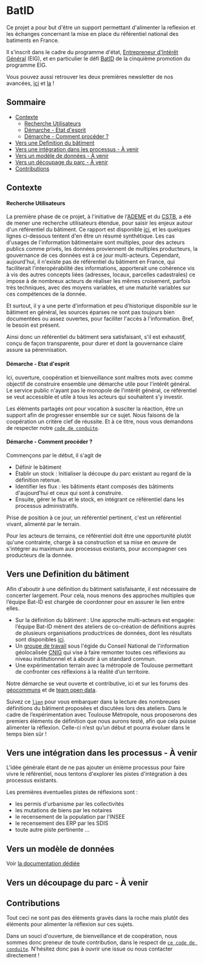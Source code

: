 # BatID

Ce projet a pour but d'être un support permettant d'alimenter la reflexion et les échanges concernant 
la mise en place du référentiel national des batiments en France. 

Il s'inscrit dans le cadre du programme d'état, [Entrepreneur d'Intérêt Général](https://eig.etalab.gouv.fr/) (EIG), 
et en particulier le défi [BatID](https://eig.etalab.gouv.fr/defis/batid/) de la cinquième promotion du programme EIG. 

Vous pouvez aussi retrouver les deux premières newsletter de nos avancées,
 [ici](docs/Newsletter-1-Bat-ID.pdf) et [la](docs/Newsletter-2-Bat-ID.pdf) !

## Sommaire
- [Contexte](#Contexte)
    - [Recherche Utilisateurs](#Recherche-Utilisateurs)
    - [Démarche - Etat d'esprit](#démarche---etat-desprit) 
    - [Démarche - Comment procéder ? ](#démarche---comment-procéder-)
- [Vers une Definition du bâtiment](#Vers-une-Definition-du-bâtiment)
- [Vers une intégration dans les processus - À venir](#Vers-une-intégration-dans-les-processus---À-venir)
- [Vers un modèle de données - À venir](#Vers-un-modèle-de-données---À-venir)
- [Vers un découpage du parc - À venir](#Vers-un-découpage-du-parc---À-venir)
- [Contributions](#Contributions)

## Contexte

#### Recherche Utilisateurs

La première phase de ce projet, à l'initiative de l'[ADEME](https://www.ademe.fr/) et du [CSTB](http://www.cstb.fr/fr/), 
a été de mener une recherche utilisateurs étendue, pour saisir les enjeux autour d'un référentiel du bâtiment. 
Ce rapport est disponible [ici](https://github.com/entrepreneur-interet-general/BatID/blob/99e36173d5143e72426749fb7fd40f438ec56842/docs/Rapport-Phase-1-Bat-ID.pdf), 
et les quelques lignes ci-dessous tentent d'en être un résumé synthétique.
Les cas d'usages de l'information bâtimentaire sont multiples, pour des acteurs publics comme privés, 
les données proviennent de multiples producteurs, la gouvernance de ces données est à ce jour multi-acteurs.
Cependant, aujourd'hui, il n'existe pas de référentiel du bâtiment en France, 
qui faciliterait l'interopérabilité des informations, apporterait une cohérence 
vis à vis des autres concepts liées (adresses, locaux, parcelles cadastrales) ce impose à de 
nombreux acteurs de réaliser les mêmes croisement, parfois très techniques, avec des moyens variables, 
et une maturité variables sur ces compétences de la donnée.

Et surtout, il y a une perte d'information et peu d'historique disponible sur le bâtiment en général, les sources éparses ne sont pas toujours bien documentées ou assez ouvertes, pour faciliter l'accès à l'information. Bref, le besoin est présent.


Ainsi donc un référentiel du bâtiment sera satisfaisant, s'il est exhaustif, conçu de façon transparente, pour durer et dont la gouvernance claire assure sa pérennisation.

#### Démarche - Etat d'esprit

Ici, ouverture, coopération et bienveillance sont maîtres mots avec comme objectif de construire ensemble une démarche utile pour l'intérêt général. Le service public n'ayant pas le monopole de l'intérêt général, ce référentiel se veut accessible et utile à tous les acteurs qui souhaitent s’y investir.

Les éléments partagés ont pour vocation à susciter la réaction, être un support afin de progresser ensemble sur ce sujet. Nous faisons de la coopération un critère clef de réussite. Et à ce titre, nous vous demandons de respecter notre [`code de conduite`](CODE_OF_CONDUCT.md).

#### Démarche - Comment procéder ? 

Commençons par le début, il s'agit de
- Définir le bâtiment 
- Établir un stock : Initialiser la découpe du parc existant au regard de la définition retenue.
- Identifier les flux : les bâtiments étant composés des bâtiments d'aujourd'hui et ceux qui sont à construire.
- Ensuite, gérer le flux et le stock, en intégrant ce référentiel dans les processus administratifs.

Prise de position à ce jour, un référentiel pertinent, c'est un référentiel vivant, alimenté par le terrain. 

Pour les acteurs de terrains, ce référentiel doit être une opportunité plutôt qu'une contrainte, charge à sa construction et sa mise en œuvre de s'intégrer au maximum aux processus existants, pour accompagner ces producteurs de la donnée.

## Vers une Definition du bâtiment 

Afin d'aboutir à une définition du bâtiment satisfaisante, il est nécessaire de concerter largement. Pour cela, nous menons des approches multiples que l’équipe Bat-ID est chargée de coordonner pour en assurer le lien entre elles.
- Sur la définition du bâtiment : Une approche multi-acteurs est engagée: l’équipe Bat-ID mènent des ateliers de co-création de définitions auprès de plusieurs organisations productrices de données, dont les résultats sont disponibles [ici](docs/Synthèse-Ateliers-de-Définition-Bat-ID.pdf).
- Un [groupe de travail](http://cnig.gouv.fr/?page_id=26261) sous l'égide du Conseil National de l'information géolocalisée [CNIG](http://cnig.gouv.fr/) qui vise à faire remonter toutes ces réflexions au niveau institutionnel et à aboutir à un standard commun.
- Une expérimentation terrain avec la métropole de Toulouse permettant de confronter ces réflexions à la réalité d’un territoire.

Notre démarche se veut ouverte et contributive, ici et sur les forums des [géocommuns](https://forum.geocommuns.fr/) et de [team open data](https://teamopendata.org/t/identifiant-unique-batiment/2899).

Suivez ce [`lien`](BUILDING_DEFINITIONS.md) pour vous embarquer dans la lecture des nombreuses définitions du bâtiment proposées et discutées lors des ateliers.
Dans le cadre de l’expérimentation avec Toulouse Métropole, nous proposerons des premiers éléments de définition que nous aurons testé, afin que cela puisse alimenter la réflexion. Celle-ci n’est qu’un début et pourra évoluer dans le temps bien sûr !

## Vers une intégration dans les processus - À venir

L'idée générale étant de ne pas ajouter un énième processus pour faire vivre le référentiel, nous tentons d'explorer les pistes d'intégration à des processus existants. 

Les premières éventuelles pistes de réflexions sont :
- les permis d'urbanisme par les collectivités
- les mutations de biens par les notaires
- le recensement de la population par l'INSEE
- le recensement des ERP par les SDIS
- toute autre piste pertinente …


## Vers un modèle de données

Voir [la documentation dédiée](DATA_MODEL.md)

## Vers un découpage du parc - À venir

## Contributions

Tout ceci ne sont pas des éléments gravés dans la roche mais plutôt des éléments pour alimenter la réflexion sur ces sujets.

Dans un souci d'ouverture, de bienveillance et de  coopération, nous sommes donc preneur de toute contribution, dans le respect de [`ce code de conduite`](CODE_OF_CONDUCT.md). N'hésitez donc pas à ouvrir une issue ou nous contacter directement !
